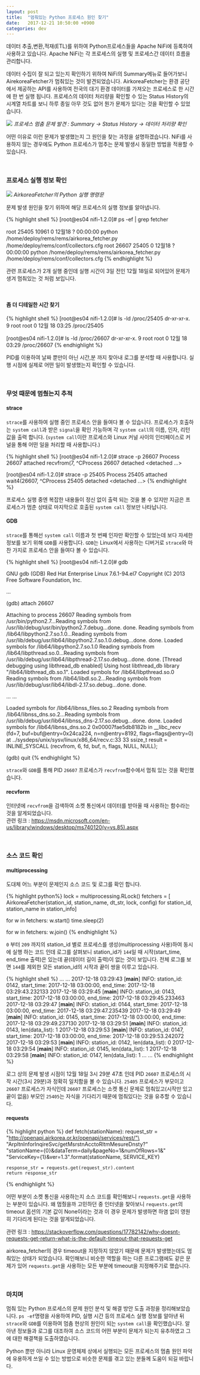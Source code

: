 ```yaml
---
layout: post
title:  "멈춰있는 Python 프로세스 원인 찾기"
date:   2017-12-21 10:50:00 +0900
categories: dev
---
```


데이터 추출,변환,적재(ETL)를 위하여 Python프로세스들을 Apache NiFi에 등록하여 사용하고 있습니다. Apache NiFi는 각 프로세스의 실행 및 프로세스간 데이터 흐름을 관리합니다.

데이터 수집이 잘 되고 있는지 확인하기 위하여 NiFi의 Summary메뉴로 들어가보니 AirekoreaFetcher가 멈춰있는 것이 발견되었습니다. AirkoreaFetcher는 환경 공단에서 제공하는 API를 사용하여 전국의 대기 환경 데이터를 가져오는 프로세스로 한 시간에 한 번 실행 됩니다. 프로세스의 데이터 처리량을 확인할 수 있는 Status History의 시계열 차트를 보니 하루 종일 아무 것도 없어 뭔가 문제가 있다는 것을 확인할 수 있었습니다.

![](/assets/img/NiFi_Summary.png)
*프로세스 멈춤 문제 발견 : Summary -> Status History -> 데이터 처리량 확인*

어떤 이유로 이런 문제가 발생했는지 그 원인을 찾는 과정을 설명하겠습니다. NiFi를 사용하지 않는 경우에도 Python 프로세스가 멈추는 문제 발생시 동일한 방법을 적용할 수 있습니다.

<br/>

### 프로세스 실행 정보 확인

![](/assets/img/airkorea_fetcher_command.png)
*AirkoreaFetcher의 Python 실행 명령문*

문제 발생 원인을 찾기 위하여 해당 프로세스의 실행 정보를 알아냅니다.

{% highlight shell %}
[root@es04 nifi-1.2.0]# ps -ef | grep fetcher

root     25405 10961  0 12월18 ?      00:00:00 python /home/deploy/rems/rems/airkorea_fetcher.py /home/deploy/rems/conf/collectors.cfg
root     26607 25405  0 12월18 ?      00:00:00 python /home/deploy/rems/rems/airkorea_fetcher.py /home/deploy/rems/conf/collectors.cfg
{% endhighlight %}

관련 프로세스가 2개 실행 중인데 실행 시간이 3일 전인 12월 18일로 되어있어 문제가 생겨 멈춰있는 것 처럼 보입니다.

<br/>

#### 좀 더 디테일한 시간 찾기

{% highlight shell %}
[root@es04 nifi-1.2.0]# ls -ld /proc/25405
dr-xr-xr-x. 9 root root 0 12월 18 03:25 /proc/25405

[root@es04 nifi-1.2.0]# ls -ld /proc/26607
dr-xr-xr-x. 9 root root 0 12월 18 03:29 /proc/26607
{% endhighlight %}

PID를 이용하여 날짜 뿐만이 아닌 시간,분 까지 찾아내 로그를 분석할 때 사용합니다. 실행 시점에 실제로 어떤 일이 발생했는지 확인할 수 있습니다.

<br/>

### 무엇 때문에 멈췄는지 추적

#### strace

`strace`를 사용하여 실행 중인 프로세스 안을 들여다 볼 수 있습니다. 프로세스가 호출하는 `system call`과 받은 `signal`을 확인 가능하며 각 `system call`의 이름, 인자, 리턴 값을 출력 합니다. (`system call`이란 프로세스와 Linux 커널 사이의 인터페이스로 커널을 통해 어떤 일을 처리할 때 사용합니다.)

{% highlight shell %}
[root@es04 nifi-1.2.0]# strace -p 26607
Process 26607 attached
recvfrom(7, ^CProcess 26607 detached
 <detached ...>

[root@es04 nifi-1.2.0]# strace -p 25405
Process 25405 attached
wait4(26607, ^CProcess 25405 detached
 <detached ...>
{% endhighlight %}

프로세스 실행 중엔 복잡한 내용들이 정신 없이 출력 되는 것을 볼 수 있지만 지금은 프로세스가 멈춘 상태로 마지막으로 호출된 `system call` 정보만 나타납니다.

#### GDB

`strace`를 통해선 `system call` 이름과 첫 번째 인자만 확인할 수 있었는데 보다 자세한 정보를 보기 위해 `GDB`를 사용합니다. `GDB`는 Linux에서 사용하는 디버거로 `strace`와 마찬 가지로 프로세스 안을 들여다 볼 수 있습니다.

{% highlight shell %}
[root@es04 nifi-1.2.0]# gdb

GNU gdb (GDB) Red Hat Enterprise Linux 7.6.1-94.el7
Copyright (C) 2013 Free Software Foundation, Inc.

...

(gdb) attach 26607

Attaching to process 26607
Reading symbols from /usr/bin/python2.7...Reading symbols from /usr/lib/debug/usr/bin/python2.7.debug...done.
done.
Reading symbols from /lib64/libpython2.7.so.1.0...Reading symbols from /usr/lib/debug/usr/lib64/libpython2.7.so.1.0.debug...done.
done.
Loaded symbols for /lib64/libpython2.7.so.1.0
Reading symbols from /lib64/libpthread.so.0...Reading symbols from /usr/lib/debug/usr/lib64/libpthread-2.17.so.debug...done.
done.
[Thread debugging using libthread_db enabled]
Using host libthread_db library "/lib64/libthread_db.so.1".
Loaded symbols for /lib64/libpthread.so.0
Reading symbols from /lib64/libdl.so.2...Reading symbols from /usr/lib/debug/usr/lib64/libdl-2.17.so.debug...done.
done.

...
...

Loaded symbols for /lib64/libnss_files.so.2
Reading symbols from /lib64/libnss_dns.so.2...Reading symbols from /usr/lib/debug/usr/lib64/libnss_dns-2.17.so.debug...done.
done.
Loaded symbols for /lib64/libnss_dns.so.2
0x00007fae5db8182b in __libc_recv (fd=7, buf=buf@entry=0x24ca224, n=n@entry=8192, flags=flags@entry=0) at ../sysdeps/unix/sysv/linux/x86_64/recv.c:33
33	  ssize_t result = INLINE_SYSCALL (recvfrom, 6, fd, buf, n, flags, NULL, NULL);

(gdb) quit
{% endhighlight %}

`strace`와 `GDB`를 통해 PID `26607` 프로세스가 `recvfrom`함수에서 멈춰 있는 것을 확인했습니다.

#### recvform

인터넷에 `recvfrom`을 검색하여 소켓 통신에서 데이터를 받아올 때 사용하는 함수라는 것을 알게되었습니다.  
관련 링크 : <https://msdn.microsoft.com/en-us/library/windows/desktop/ms740120(v=vs.85).aspx>

<br/>

### 소스 코드 확인

#### multiprocessing

도대체 어느 부분이 문제인지 소스 코드 및 로그를 확인 합니다.

{% highlight python%}
lock = multiprocessing.RLock()
fetchers = [
    AirkoreaFetcher(station_id, station_name, dt_str, lock, config)
    for station_id, station_name in station_info]

for w in fetchers:
    w.start()
    time.sleep(2)

for w in fetchers:
    w.join()
{% endhighlight %}

`0` 부터 `209` 까지의 station_id 별로 프로세스를 생성(multiprocessing 사용)하여 동시에 실행 하는 코드 인데 로그를 살펴보니 station_id가 `144`일 때 시작(start_time, end_time 출력)은 있는데 끝(데이터 길이 출력)이 없는 것이 보입니다. 전체 로그를 보면 `144`를 제외한 모든 station_id의 시작과 끝이 쌍을 이루고 있습니다.

{% highlight shell %}
...
...
2017-12-18 03:29:43 [__main__] INFO: station_id: 0142, start_time: 2017-12-18 03:00:00, end_time: 2017-12-18 03:29:43.232133
2017-12-18 03:29:45 [__main__] INFO: station_id: 0143, start_time: 2017-12-18 03:00:00, end_time: 2017-12-18 03:29:45.233463
2017-12-18 03:29:47 [__main__] INFO: station_id: 0144, start_time: 2017-12-18 03:00:00, end_time: 2017-12-18 03:29:47.235439
2017-12-18 03:29:49 [__main__] INFO: station_id: 0145, start_time: 2017-12-18 03:00:00, end_time: 2017-12-18 03:29:49.237130
2017-12-18 03:29:51 [__main__] INFO: station_id: 0143, len(data_list): 1
2017-12-18 03:29:53 [__main__] INFO: station_id: 0147, start_time: 2017-12-18 03:00:00, end_time: 2017-12-18 03:29:53.242072
2017-12-18 03:29:53 [__main__] INFO: station_id: 0142, len(data_list): 0
2017-12-18 03:29:54 [__main__] INFO: station_id: 0145, len(data_list): 1
2017-12-18 03:29:58 [__main__] INFO: station_id: 0147, len(data_list): 1
...
...
{% endhighlight %}

로그 상의 문제 발생 시점이 12월 18일 3시 29분 47초 인데 PID `26607` 프로세스의 시작 시간(3시 29분)과 정확히 일치함을 볼 수 있습니다. `25405` 프로세스가 부모이고 `26607` 프로세스가 자식인데 `26607` 프로세스는 소켓 통신 문제로 멈춰있고(시작만 있고 끝이 없음) 부모인 `25405`는 자식을 기다리기 때문에 멈춰있다는 것을 유추할 수 있습니다.

#### requests

{% highlight python %}
def fetch(stationName):
    request_str = "http://openapi.airkorea.or.kr/openapi/services/rest/"\
        "ArpltnInforInqireSvc/getMsrstnAcctoRltmMesureDnsty?"\
        "stationName={0}&dataTerm=daily&pageNo=1&numOfRows=1&"\
        "ServiceKey={1}&ver=1.3".format(stationName, SERVICE_KEY)

    response_str = requests.get(request_str).content
    return response_str
{% endhighlight %}

어떤 부분이 소켓 통신을 사용하는지 소스 코드를 확인해보니 `requests.get`을 사용하는 부분이 있습니다. 왜 멈췄을까 고민하던 중 인터넷을 찾아보니 `requests.get`의 timeout 옵션의 기본 값이 None이라는 것과 이 경우 문제가 발생하면 하염 없이 영원히 기다리게 된다는 것을 알게되었습니다.

관련 링크 : <https://stackoverflow.com/questions/17782142/why-doesnt-requests-get-return-what-is-the-default-timeout-that-requests-get>

airkorea_fetcher의 경우 timeout을 지정하지 않았기 때문에 문제가 발생했는데도 멈춰있는 상태가 되었습니다. 확인해보니 비슷한 역할을 하는 다른 프로그램에도 같은 문제가 있어 `requests.get`을 사용하는 모든 부분에 timeout을 지정해주기로 했습니다.

<br/>

### 마치며

멈춰 있는 Python 프로세스의 문제 원인 분석 및 해결 방안 도출 과정을 정리해보았습니다. `ps -ef`명령을 사용하여 PID, 실행 시간 등의 프로세스 실행 정보를 알아낸 뒤 `strace`와 `GDB`를 이용하여 멈춤 현상의 원인이 되는 `system call`을 확인했습니다. 알아낸 정보들과 로그를 대조하여 소스 코드의 어떤 부분이 문제가 되는지 유추하였고 그에 대한 해결책을 도출하였습니다.

Python 뿐만 아니라 Linux 운영체제 상에서 실행되는 모든 프로세스의 멈춤 원인 파악에 유용하게 쓰일 수 있는 방법으로 비슷한 문제를 겪고 있는 분들께 도움이 되길 바랍니다.
